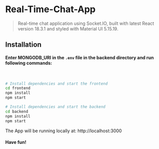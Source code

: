 # Real-Time-Chat-App

> Real-time chat application using Socket.IO, built with latest React version 18.3.1 and styled with Material UI 5.15.19.

## Installation

#### Enter MONGODB_URI in the `.env` file in the backend directory and run following commands:

<br>

```bash
# Install dependencies and start the frontend
cd frontend
npm install
npm start
```

```bash
# Install dependencies and start the backend
cd backend
npm install
npm start
```
The App will be running locally at: http://localhost:3000

#### Have fun!

